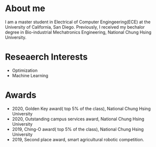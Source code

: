 About me
======
I am a master student in Electrical of Computer Engingeering(ECE) at the University of California, San Diego. Previously, I received my bechalor degree in Bio-industrial Mechatronics Engineering, National Chung Hsing University.

Reseaerch Interests
======
- Optimization
- Machine Learning

Awards
======
- 2020, Golden Key award( top 5% of the class), National Chung Hsing University
- 2020, Outstanding campus services award, National Chung Hsing University
- 2019, Ching-O award( top 5% of the class), National Chung Hsing University
- 2019, Second place award, smart agricultural robotic competition.




